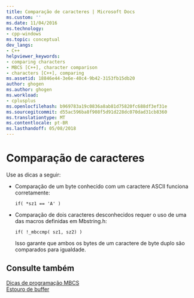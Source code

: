 ```yaml
---
title: Comparação de caracteres | Microsoft Docs
ms.custom: ''
ms.date: 11/04/2016
ms.technology:
- cpp-windows
ms.topic: conceptual
dev_langs:
- C++
helpviewer_keywords:
- comparing characters
- MBCS [C++], character comparison
- characters [C++], comparing
ms.assetid: 18846e44-3e6e-40c4-9b42-3153fb15db20
author: ghogen
ms.author: ghogen
ms.workload:
- cplusplus
ms.openlocfilehash: b969783a19c0836a8ab81d75820fc688df3ef31e
ms.sourcegitcommit: d55ac596ba8f908f5d91d228dc070dad31cb8360
ms.translationtype: MT
ms.contentlocale: pt-BR
ms.lasthandoff: 05/08/2018
---
```

# <a name="character-comparison"></a>Comparação de caracteres
Use as dicas a seguir:  
  
-   Comparação de um byte conhecido com um caractere ASCII funciona corretamente:  
  
    ```  
    if( *sz1 == 'A' )  
    ```  
  
-   Comparação de dois caracteres desconhecidos requer o uso de uma das macros definidas em Mbstring.h:  
  
    ```  
    if( !_mbccmp( sz1, sz2) )  
    ```  
  
     Isso garante que ambos os bytes de um caractere de byte duplo são comparados para igualdade.  
  
## <a name="see-also"></a>Consulte também  
 [Dicas de programação MBCS](../text/mbcs-programming-tips.md)   
 [Estouro de buffer](../text/buffer-overflow.md)